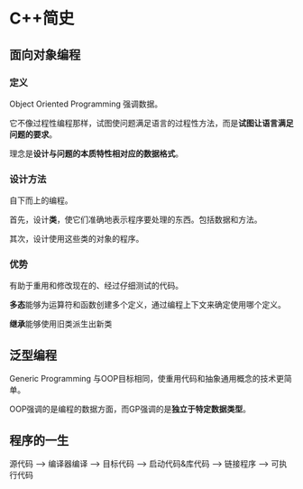 # C++简史

## 面向对象编程

### 定义

Object Oriented Programming 强调数据。

它不像过程性编程那样，试图使问题满足语言的过程性方法，而是**试图让语言满足问题的要求**。

理念是**设计与问题的本质特性相对应的数据格式**。

### 设计方法

自下而上的编程。

首先，设计**类**，使它们准确地表示程序要处理的东西。包括数据和方法。

其次，设计使用这些类的对象的程序。

### 优势

有助于重用和修改现在的、经过仔细测试的代码。

**多态**能够为运算符和函数创建多个定义，通过编程上下文来确定使用哪个定义。

**继承**能够使用旧类派生出新类

## 泛型编程

Generic Programming 与OOP目标相同，使重用代码和抽象通用概念的技术更简单。

OOP强调的是编程的数据方面，而GP强调的是**独立于特定数据类型**。

## 程序的一生

源代码 --> 编译器编译 --> 目标代码 --> 启动代码&库代码 --> 链接程序 --> 可执行代码